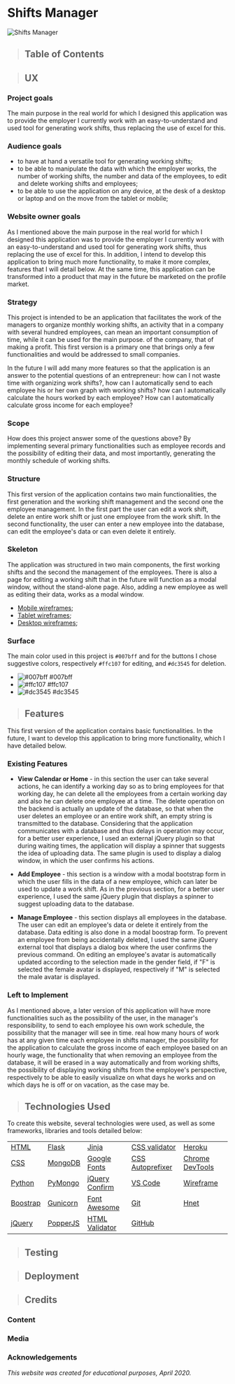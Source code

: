 # Shifts Manager

![Shifts Manager](https://raw.githubusercontent.com/iulianpro/shifts-manager/master/wireframes/multidevices.png)

> ## Table of Contents

> ## UX

### Project goals
The main purpose in the real world for which I designed this application was to provide the employer I currently work with an easy-to-understand and used tool for generating work shifts, thus replacing the use of excel for this.

### Audience goals
* to have at hand a versatile tool for generating working shifts;
* to be able to manipulate the data with which the employer works, the number of working shifts, the number and data of the employees, to edit and delete working shifts and employees;
* to be able to use the application on any device, at the desk of a desktop or laptop and on the move from the tablet or mobile;

### Website owner goals
As I mentioned above the main purpose in the real world for which I designed this application was to provide the employer I currently work with an easy-to-understand and used tool for generating work shifts, thus replacing the use of excel for this. In addition, I intend to develop this application to bring much more functionality, to make it more complex, features that I will detail below. At the same time, this application can be transformed into a product that may in the future be marketed on the profile market.

### Strategy
This project is intended to be an application that facilitates the work of the managers to organize monthly working shifts, an activity that in a company with several hundred employees, can mean an important consumption of time, while it can be used for the main purpose. of the company, that of making a profit. This first version is a primary one that brings only a few functionalities and would be addressed to small companies.

In the future I will add many more features so that the application is an answer to the potential questions of an entrepreneur: how can I not waste time with organizing work shifts?, how can I automatically send to each employee his or her own graph with working shifts? how can I automatically calculate the hours worked by each employee? How can I automatically calculate gross income for each employee?

### Scope
How does this project answer some of the questions above? By implementing several primary functionalities such as employee records and the possibility of editing their data, and most importantly, generating the monthly schedule of working shifts.

### Structure
This first version of the application contains two main functionalities, the first generation and the working shift management and the second one the employee management. In the first part the user can edit a work shift, delete an entire work shift or just one employee from the work shift. In the second functionality, the user can enter a new employee into the database, can edit the employee's data or can even delete it entirely.

### Skeleton
The application was structured in two main components, the first working shifts and the second the management of the employees. There is also a page for editing a working shift that in the future will function as a modal window, without the stand-alone page. Also, adding a new employee as well as editing their data, works as a modal window.

* [Mobile wireframes](https://github.com/iulianpro/shifts-manager/tree/master/wireframes/mobile);
* [Tablet wireframes](https://github.com/iulianpro/shifts-manager/tree/master/wireframes/tablet);
* [Desktop wireframes](https://github.com/iulianpro/shifts-manager/tree/master/wireframes/desktop);

### Surface
The main color used in this project is ```#007bff``` and for the buttons I chose suggestive colors, respectively ```#ffc107``` for editing, and ```#dc3545``` for deletion.

* ![#007bff](https://placehold.it/75x20/007bff/007bff) #007bff
* ![#ffc107](https://placehold.it/75x20/ffc107/ffc107) #ffc107
* ![#dc3545](https://placehold.it/75x20/dc3545/dc3545) #dc3545

> ## Features
This first version of the application contains basic functionalities. In the future, I want to develop this application to bring more functionality, which I have detailed below.

### Existing Features
* **View Calendar or Home** - in this section the user can take several actions, he can identify a working day so as to bring employees for that working day, he can delete all the employees from a certain working day and also he can delete one employee at a time. The delete operation on the backend is actually an update of the database, so that when the user deletes an employee or an entire work shift, an empty string is transmitted to the database. Considering that the application communicates with a database and thus delays in operation may occur, for a better user experience, I used an external jQuery plugin so that during waiting times, the application will display a spinner that suggests the idea of uploading data. The same plugin is used to display a dialog window, in which the user confirms his actions.

* **Add Employee** - this section is a window with a modal bootstrap form in which the user fills in the data of a new employee, which can later be used to update a work shift. As in the previous section, for a better user experience, I used the same jQuery plugin that displays a spinner to suggest uploading data to the database.

* **Manage Employee** - this section displays all employees in the database. The user can edit an employee's data or delete it entirely from the database. Data editing is also done in a modal boostrap form. To prevent an employee from being accidentally deleted, I used the same jQuery external tool that displays a dialog box where the user confirms the previous command. On editing an employee's avatar is automatically updated according to the selection made in the gender field, if "F" is selected the female avatar is displayed, respectively if "M" is selected the male avatar is displayed.

### Left to Implement
As I mentioned above, a later version of this application will have more functionalities such as the possibility of the user, in the manager's responsibility, to send to each employee his own work schedule, the possibility that the manager will see in time. real how many hours of work has at any given time each employee in shifts manager, the possibility for the application to calculate the gross income of each employee based on an hourly wage, the functionality that when removing an employee from the database, it will be erased in a way automatically and from working shifts, the possibility of displaying working shifts from the employee's perspective, respectively to be able to easily visualize on what days he works and on which days he is off or on vacation, as the case may be.

> ## Technologies Used
To create this website, several technologies were used, as well as some frameworks, libraries and tools detailed below:

|   |   |   |   |   |
|---|---|---|---|---|
|[HTML](https://www.w3schools.com/html/default.asp) |[Flask](https://flask.palletsprojects.com/en/1.1.x/) |[Jinja](https://jinja.palletsprojects.com/en/2.11.x/) |[CSS validator](https://jigsaw.w3.org/css-validator/) |[Heroku](https://jinja.palletsprojects.com/en/2.11.x/) |
|[CSS](https://www.w3schools.com/css/default.asp) |[MongoDB](https://www.mongodb.com/) |[Google Fonts](https://jigsaw.w3.org/css-validator/) |[CSS Autoprefixer](https://autoprefixer.github.io/) |[Chrome DevTools](https://autoprefixer.github.io/) |
|[Python](https://www.python.org/) |[PyMongo](https://api.mongodb.com/python/current/) |[jQuery Confirm](http://craftpip.github.io/jquery-confirm/) |[VS Code](https://autoprefixer.github.io/) |[Wireframe](https://wireframe.cc/) |
|[Boostrap](https://getbootstrap.com) |[Gunicorn](https://gunicorn.org/) |[Font Awesome](https://fontawesome.com/) |[Git](https://git-scm.com/) |[Hnet](https://hnet.com/png-to-ico/) |
|[jQuery](https://jquery.com/) |[PopperJS](https://popper.js.org/) |[HTML Validator](https://validator.w3.org/) |[GitHub](https://github.com/) | |

> ## Testing

> ## Deployment

> ## Credits
### Content
### Media
### Acknowledgements

*This website was created for educational purposes, April 2020.*